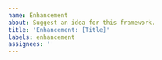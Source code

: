 ```yaml
---
name: Enhancement
about: Suggest an idea for this framework.
title: 'Enhancement: [Title]'
labels: enhancement
assignees: ''
---
```

